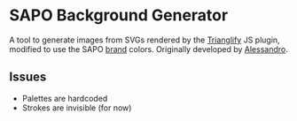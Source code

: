 # SAPO Background Generator

A tool to generate images from SVGs rendered by the [Trianglify](https://github.com/qrohlf/trianglify) JS plugin, modified to use the SAPO [brand](http://marca.sapo.pt) colors. Originally developed by [Alessandro](alssndro/trianglify-background-generator).

## Issues

* Palettes are hardcoded
* Strokes are invisible (for now)
